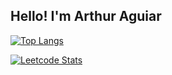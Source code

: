 <h2> Hello! I'm Arthur Aguiar </h2>

[![Top Langs](https://github-readme-stats.vercel.app/api/top-langs/?username=aguiar-arthur&layout=compact&hide=jupyter%20notebook&theme=synthwave&langs_count=20&count_private=true)](https://github.com/anuraghazra/github-readme-stats)

[![Leetcode Stats](https://leetcard.jacoblin.cool/aguiar575/)](https://leetcode.com/aguiar575/)
